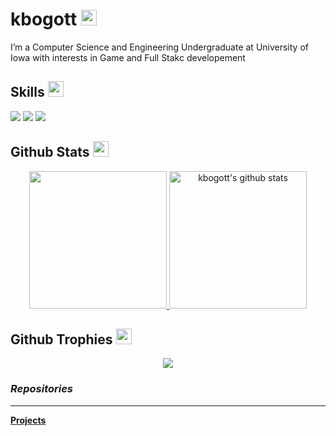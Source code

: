 <!-- Header with username and animated GIF -->
<h1> kbogott <img src="https://media.giphy.com/media/hvRJCLFzcasrR4ia7z/giphy.gif" width="25px"></h1>

<!-- Brief bio -->
I’m a Computer Science and Engineering Undergraduate at University of Iowa with interests in Game and Full Stakc developement

<!-- Skills section with badges -->
## Skills <img src="https://media.giphy.com/media/QssGEmpkyEOhBCb7e1/giphy.gif" width="25px">
![](https://img.shields.io/badge/Code-JAVA-informational?style=flat&logo=java&logoColor=white&color=ffffff)
![](https://img.shields.io/badge/Code-C%2B%2B-informational?style=flat&logo=c%2B%2B&logoColor=white&color=ffffff)
![](https://img.shields.io/badge/Code-Unity-informational?style=flat&logo=c%2B%2B&logoColor=white&color=ffffff)

<!-- GitHub Stats section -->
## Github Stats <img src="https://media.giphy.com/media/cj87CxfRtrUifF3Ryk/giphy.gif" width="25px">

<!-- Links to GitHub profile and stats -->
<p align="center">
  <!-- Link to GitHub profile -->
  <a href="https://github.com/keedn">
    <!-- Top languages used -->
    <img src="https://github-readme-stats.vercel.app/api/top-langs/?username=keedn&show_icons=true&theme=dark&langs_count=8&count_private=true&card_width=280" height="220px"/>
  </a>
  <!-- Link to GitHub profile -->
  <a href="https://github.com/keedn">
    <!-- GitHub stats -->
    <img src="https://github-readme-stats.vercel.app/api?username=keedn&count_private=true&hide=stars&show_icons=true&theme=dark&line_height=27"  alt="kbogott's github stats" height="220px" />
  </a>
</p>

<!-- GitHub Trophies section -->
## Github Trophies <img src="https://media.giphy.com/media/QBw33dFlgxnzXSAS27/giphy.gif" width="25px">
<p align="center">
  <!-- GitHub trophies -->
  <img src="https://github-profile-trophy.vercel.app/?username=keedn&theme=onestar&rank=SSS,SS,S,AAA,AA,A,B,C,SECRET" />
</p>

<!-- Repositories section -->
###  _Repositories_
----
<!-- Link to Projects repository -->
[**Projects**](https://github.com/keedn/Projects/wiki)

